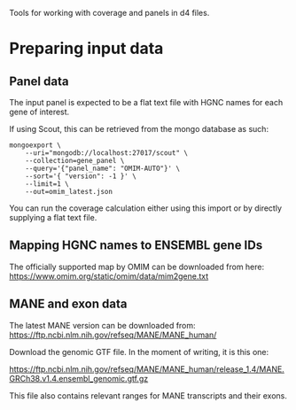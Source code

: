 Tools for working with coverage and panels in d4 files.

# Preparing input data

## Panel data

The input panel is expected to be a flat text file with HGNC names for each gene of interest.

If using Scout, this can be retrieved from the mongo database as such:

```
mongoexport \
    --uri="mongodb://localhost:27017/scout" \
    --collection=gene_panel \
    --query='{"panel_name": "OMIM-AUTO"}' \
    --sort='{ "version": -1 }' \
    --limit=1 \
    --out=omim_latest.json
```

You can run the coverage calculation either using this import or by directly supplying a flat text file.

## Mapping HGNC names to ENSEMBL gene IDs

The officially supported map by OMIM can be downloaded from here: https://www.omim.org/static/omim/data/mim2gene.txt

## MANE and exon data

The latest MANE version can be downloaded from: https://ftp.ncbi.nlm.nih.gov/refseq/MANE/MANE_human/

Download the genomic GTF file. In the moment of writing, it is this one:

https://ftp.ncbi.nlm.nih.gov/refseq/MANE/MANE_human/release_1.4/MANE.GRCh38.v1.4.ensembl_genomic.gtf.gz

This file also contains relevant ranges for MANE transcripts and their exons.